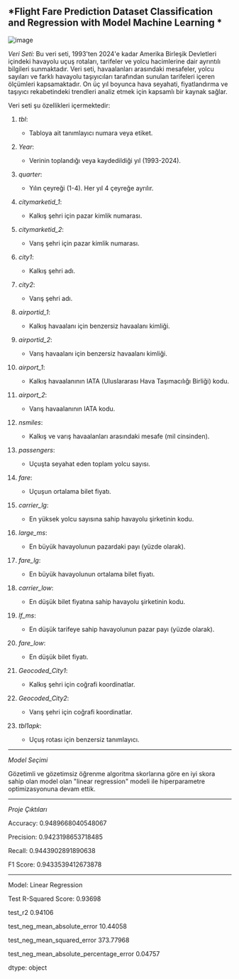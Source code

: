 *Flight Fare Prediction Dataset Classification and Regression with Model Machine Learning *
----------------------------------

![image](https://github.com/user-attachments/assets/3571a472-502a-4560-bbad-41ec25fa3c32)


*Veri Seti:*
Bu veri seti, 1993'ten 2024'e kadar Amerika Birleşik Devletleri içindeki havayolu uçuş rotaları, tarifeler ve yolcu hacimlerine dair ayrıntılı bilgileri sunmaktadır. Veri seti, havaalanları arasındaki mesafeler, yolcu sayıları ve farklı havayolu taşıyıcıları tarafından sunulan tarifeleri içeren ölçümleri kapsamaktadır. On üç yıl boyunca hava seyahati, fiyatlandırma ve taşıyıcı rekabetindeki trendleri analiz etmek için kapsamlı bir kaynak sağlar.

Veri seti şu özellikleri içermektedir:



1. *tbl*: 
   - Tabloya ait tanımlayıcı numara veya etiket.

2. *Year*: 
   - Verinin toplandığı veya kaydedildiği yıl (1993-2024).

3. *quarter*: 
   - Yılın çeyreği (1-4). Her yıl 4 çeyreğe ayrılır.

4. *citymarketid_1*: 
   - Kalkış şehri için pazar kimlik numarası.

5. *citymarketid_2*: 
   - Varış şehri için pazar kimlik numarası.

6. *city1*: 
   - Kalkış şehri adı.

7. *city2*: 
   - Varış şehri adı.

8. *airportid_1*: 
   - Kalkış havaalanı için benzersiz havaalanı kimliği.

9. *airportid_2*: 
   - Varış havaalanı için benzersiz havaalanı kimliği.

10. *airport_1*: 
    - Kalkış havaalanının IATA (Uluslararası Hava Taşımacılığı Birliği) kodu.

11. *airport_2*: 
    - Varış havaalanının IATA kodu.

12. *nsmiles*: 
    - Kalkış ve varış havaalanları arasındaki mesafe (mil cinsinden).

13. *passengers*: 
    - Uçuşta seyahat eden toplam yolcu sayısı.

14. *fare*: 
    - Uçuşun ortalama bilet fiyatı.

15. *carrier_lg*: 
    - En yüksek yolcu sayısına sahip havayolu şirketinin kodu.

16. *large_ms*: 
    - En büyük havayolunun pazardaki payı (yüzde olarak).

17. *fare_lg*: 
    - En büyük havayolunun ortalama bilet fiyatı.

18. *carrier_low*: 
    - En düşük bilet fiyatına sahip havayolu şirketinin kodu.

19. *lf_ms*: 
    - En düşük tarifeye sahip havayolunun pazar payı (yüzde olarak).

20. *fare_low*: 
    - En düşük bilet fiyatı.

21. *Geocoded_City1*: 
    - Kalkış şehri için coğrafi koordinatlar.

22. *Geocoded_City2*: 
    - Varış şehri için coğrafi koordinatlar.

23. *tbl1apk*: 
    - Uçuş rotası için benzersiz tanımlayıcı.
   

------------------------------------------------

*Model Seçimi*

Gözetimli ve gözetimsiz öğrenme algoritma skorlarına göre en iyi skora sahip olan model olan "linear regression" modeli ile hiperparametre optimizasyonuna devam ettik.

--------------------
*Proje Çıktıları*


Accuracy: 0.9489668040548067

Precision: 0.9423198653718485

Recall: 0.9443902891890638

F1 Score: 0.9433539412673878

----------------------------------
Model: Linear Regression

Test R-Squared Score: 0.93698


test_r2                                      0.94106

test_neg_mean_absolute_error                10.44058

test_neg_mean_squared_error                373.77968

test_neg_mean_absolute_percentage_error      0.04757

dtype: object

